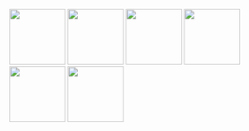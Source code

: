 <p float="left">
  <img src="https://github.com/user-attachments/assets/29fade56-24d9-43f0-ae6d-63a704d2223f" width="100" />
  <img src="https://github.com/user-attachments/assets/941c6267-efb3-4091-b8b8-12906939ccee" width="100" />
  <img src="https://github.com/user-attachments/assets/4a0014a2-0115-4f1f-ba68-50289926e8de" width="100" />
  <img src="https://github.com/user-attachments/assets/4596a856-1ef4-41f0-bea2-ab1b9f4b6bc1" width="100" />
  <img src="https://github.com/user-attachments/assets/b2908d9d-429f-4548-814a-d1ed3aff2480" width="100" />
  <img src="https://github.com/user-attachments/assets/123032d6-cb96-4a95-8d4a-40210ea23bc9" width="100" />
</p>
